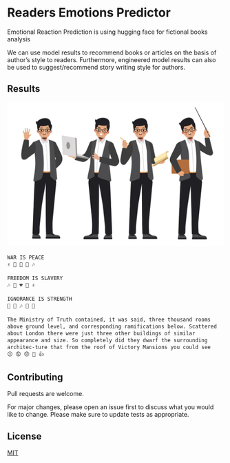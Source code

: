 # Readers Emotions Predictor

Emotional Reaction Prediction is using hugging face for fictional books analysis

We can use model results to recommend books or articles on the basis of author’s style to readers.
Furthermore, engineered model results can also be used to suggest/recommend story writing style for authors.

## Results
![Image1](https://github.com/aryan-jadon/readers-emotions-predictor/blob/main/Images/Image-3.jpg)
```
WAR IS PEACE
✌ 🎵 🔫 🙏 🎶

FREEDOM IS SLAVERY
🎶 🎵 💔 🙅 ✌

IGNORANCE IS STRENGTH
💪 🎵 🎶 👊 😤

The Ministry of Truth contained, it was said, three thousand rooms above ground level, and corresponding ramifications below. Scattered about London there were just three other buildings of similar appearance and size. So completely did they dwarf the surrounding architec-ture that from the roof of Victory Mansions you could see
😕 😡 😠 👀 👍
```

## Contributing
Pull requests are welcome. 

For major changes, please open an issue first to discuss what you would like to change.
Please make sure to update tests as appropriate.

## License
[MIT](https://choosealicense.com/licenses/mit/)
